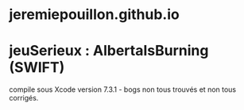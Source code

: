 # jeremiepouillon.github.io

# jeuSerieux : AlbertaIsBurning (SWIFT)
compile sous Xcode version 7.3.1 - 
bogs non tous trouvés et non tous corrigés. 
